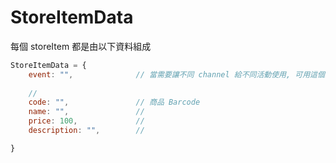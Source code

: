 
# StoreItemData

每個 storeItem 都是由以下資料組成

```javascript
StoreItemData = {
    event: "",              // 當需要讓不同 channel 給不同活動使用, 可用這個來區隔. 這會自動根據操作時的 channel 設定, 不需要額外設.
    
    //
    code: "",               // 商品 Barcode
    name: "",               //
    price: 100,             //
    description: "",        //

}
```
